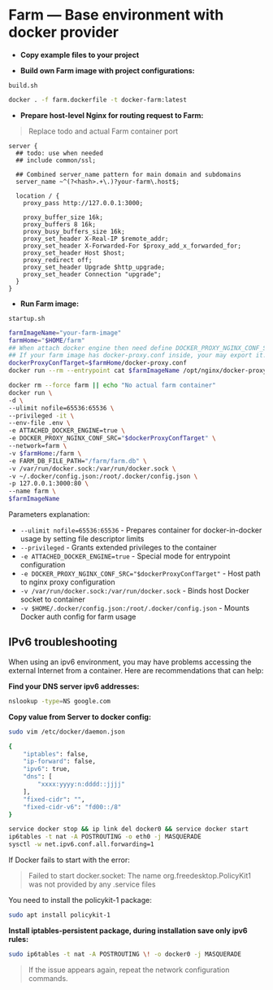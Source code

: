 # Farm — Base environment with docker provider

- **Copy example files to your project**

- **Build own Farm image with project configurations:**

`build.sh`

```bash
docker . -f farm.dockerfile -t docker-farm:latest
```

- **Prepare host-level Nginx for routing request to Farm:**

> Replace todo and actual Farm container port

```nginx
server {
  ## todo: use when needed
  ## include common/ssl;

  ## Combined server_name pattern for main domain and subdomains
  server_name ~^(?<hash>.+\.)?your-farm\.host$;

  location / {
    proxy_pass http://127.0.0.1:3000;

    proxy_buffer_size 16k;
    proxy_buffers 8 16k;
    proxy_busy_buffers_size 16k;
    proxy_set_header X-Real-IP $remote_addr;
    proxy_set_header X-Forwarded-For $proxy_add_x_forwarded_for;
    proxy_set_header Host $host;
    proxy_redirect off;
    proxy_set_header Upgrade $http_upgrade;
    proxy_set_header Connection "upgrade";
  }
}
```

- **Run Farm image:**

`startup.sh`

```bash
farmImageName="your-farm-image"
farmHome="$HOME/farm"
## When attach docker engine then need define DOCKER_PROXY_NGINX_CONF_SRC to docker-proxy.conf on host, cuz container entrypoint will start docker proxy from host-level.
## If your farm image has docker-proxy.conf inside, your may export it.
dockerProxyConfTarget=$farmHome/docker-proxy.conf
docker run --rm --entrypoint cat $farmImageName /opt/nginx/docker-proxy.conf > $dockerProxyConfTarget

docker rm --force farm || echo "No actual farm container"
docker run \
-d \
--ulimit nofile=65536:65536 \
--privileged -it \
--env-file .env \
-e ATTACHED_DOCKER_ENGINE=true \
-e DOCKER_PROXY_NGINX_CONF_SRC="$dockerProxyConfTarget" \
--network=farm \
-v $farmHome:/farm \
-e FARM_DB_FILE_PATH="/farm/farm.db" \
-v /var/run/docker.sock:/var/run/docker.sock \
-v ~/.docker/config.json:/root/.docker/config.json \
-p 127.0.0.1:3000:80 \
--name farm \
$farmImageName
```

Parameters explanation:

- `--ulimit nofile=65536:65536` - Prepares container for docker-in-docker usage by setting file descriptor limits
- `--privileged` - Grants extended privileges to the container
- `-e ATTACHED_DOCKER_ENGINE=true` - Special mode for entrypoint configuration
- `-e DOCKER_PROXY_NGINX_CONF_SRC="$dockerProxyConfTarget"` - Host path to nginx proxy configuration
- `-v /var/run/docker.sock:/var/run/docker.sock` - Binds host Docker socket to container
- `-v $HOME/.docker/config.json:/root/.docker/config.json` - Mounts Docker auth config for farm usage

## IPv6 troubleshooting

When using an ipv6 environment, you may have problems accessing the external Internet from a container. Here are recommendations that can help:

**Find your DNS server ipv6 addresses:**

```bash
nslookup -type=NS google.com
```

**Copy value from Server to docker config:**

```bash
sudo vim /etc/docker/daemon.json

{
    "iptables": false,
    "ip-forward": false,
    "ipv6": true,
    "dns": [
        "xxxx:yyyy:n:dddd::jjjj"
    ],
    "fixed-cidr": "",
    "fixed-cidr-v6": "fd00::/8"
}
```

```bash
service docker stop && ip link del docker0 && service docker start
ip6tables -t nat -A POSTROUTING -o eth0 -j MASQUERADE
sysctl -w net.ipv6.conf.all.forwarding=1
```

If Docker fails to start with the error:

> Failed to start docker.socket: The name org.freedesktop.PolicyKit1 was not provided by any .service files

You need to install the policykit-1 package:

```bash
sudo apt install policykit-1
```

**Install iptables-persistent package, during installation save only ipv6 rules:**

```bash
sudo ip6tables -t nat -A POSTROUTING \! -o docker0 -j MASQUERADE
```

> If the issue appears again, repeat the network configuration commands.
